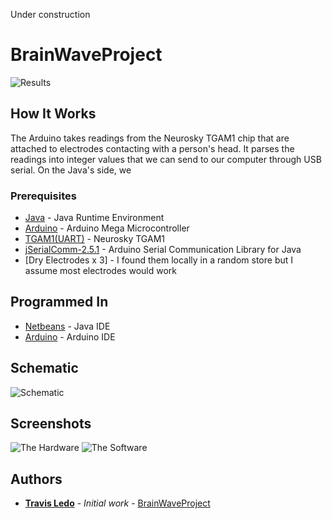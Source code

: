 Under construction
# BrainWaveProject

![Results](/screenshots/graph.gif?raw=true "")

## How It Works
The Arduino takes readings from the Neurosky TGAM1 chip that are attached to electrodes contacting with a person's head. It parses the readings into integer values that we can send to our computer through USB serial. On the Java's side, we 


### Prerequisites

* [Java](https://www.java.com) - Java Runtime Environment
* [Arduino](https://www.arduino.cc/) - Arduino Mega Microcontroller
* [TGAM1(UART)](https://store.neurosky.com/products/eeg-tgam) - Neurosky TGAM1
* [jSerialComm-2.5.1](https://fazecast.github.io/jSerialComm/) - Arduino Serial Communication Library for Java
* [Dry Electrodes x 3] - I found them locally in a random store but I assume most electrodes would work


## Programmed In

* [Netbeans](https://netbeans.org/) - Java IDE
* [Arduino](https://https://www.arduino.cc/) - Arduino IDE


## Schematic

![Schematic](/screenshots/schematic.png?raw=true "")

## Screenshots

![The Hardware](/screenshots/hardware.png?raw=true "")
![The Software](/screenshots/graph.png?raw=true "")


## Authors

* **[Travis Ledo](https://travisledo.github.io)** - *Initial work* - [BrainWaveProject](https://github.com/TravisLedo)
